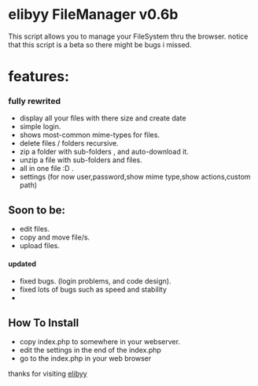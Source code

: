 elibyy FileManager v0.6b
==================
This script allows you to manage your FileSystem thru the browser.
notice that this script is a beta so there might be bugs i missed.
# features:
### fully rewrited
* display all your files with there size and create date
* simple login.
* shows most-common mime-types for files.
* delete files / folders recursive.
* zip a folder with sub-folders , and auto-download it.
* unzip a file with sub-folders and files.
* all in one file :D .
* settings (for now user,password,show mime type,show actions,custom path)

## Soon to be:
* edit files.
* copy and move file/s.
* upload files.

#### updated
* fixed bugs.
(login problems, and code design).
* fixed lots of bugs such as speed and stability
* 

## How To Install
* copy index.php to somewhere in your webserver.
* edit the settings in the end of the index.php
* go to the index.php in your web browser

thanks for visiting 
<a href="https://eyurl.com">elibyy</a>
